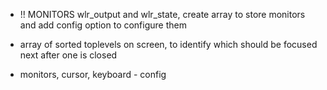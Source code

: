 - !! MONITORS wlr_output and wlr_state, create array to store monitors and add config option to configure them

- array of sorted toplevels on screen, to identify which should be focused next after one is closed
- monitors, cursor, keyboard - config
